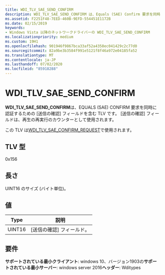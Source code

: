 ```yaml
---
title: WDI_TLV_SAE_SEND_CONFIRM
description: WDI_TLV_SAE_SEND_CONFIRM は、Equals (SAE) Confirm 要求を同時に認証するための [送信の確認] フィールドを含む TLV です。
ms.assetid: F2251F48-7EED-460B-9EFD-554451E1172B
ms.date: 02/15/2019
keywords:
- Windows Vista 以降のネットワークドライバーの WDI_TLV_SAE_SEND_CONFIRM
ms.localizationpriority: medium
ms.custom: 19H1
ms.openlocfilehash: 901946f9867bca33af52a4358ec041429c2c77d0
ms.sourcegitcommit: 82a9be3b3584f991e5121f8f46a972e04185fa52
ms.translationtype: MT
ms.contentlocale: ja-JP
ms.lasthandoff: 07/02/2020
ms.locfileid: "85918288"
---
```

# <a name="wdi_tlv_sae_send_confirm"></a>WDI_TLV_SAE_SEND_CONFIRM

**WDI_TLV_SAE_SEND_CONFIRM**は、EQUALS (SAE) CONFIRM 要求を同時に認証するための [送信の確認] フィールドを含む TLV です。 [送信の確認] フィールドは、再生の再実行のカウンターとして使用されます。

この TLV は[WDI_TLV_SAE_CONFIRM_REQUEST](wdi-tlv-sae-confirm-request.md)で使用されます。

## <a name="tlv-type"></a>TLV 型

0x156

## <a name="length"></a>長さ

UINT16 のサイズ (バイト単位)。

## <a name="values"></a>値

| Type | 説明 |
| --- | --- |
| UINT16 | [送信の確認] フィールド。 |

## <a name="requirements"></a>要件

**サポートされている最小クライアント**: windows 10、バージョン1903の**サポートされている最小サーバー**: windows server 2016**ヘッダー**: Wditypes
